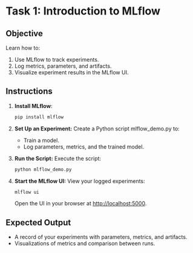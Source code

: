 # **Task 1: Introduction to MLflow**

## **Objective**

Learn how to:

1. Use MLflow to track experiments.
2. Log metrics, parameters, and artifacts.
3. Visualize experiment results in the MLflow UI.

## **Instructions**

1. **Install MLflow**:

   ```bash
   pip install mlflow
   ```

2. **Set Up an Experiment:**
    Create a Python script mlflow_demo.py to:
    * Train a model.
    * Log parameters, metrics, and the trained model.

3. **Run the Script:**
    Execute the script:

    ```bash
    python mlflow_demo.py
    ```

4. **Start the MLflow UI:**
    View your logged experiments:

    ```bash
    mlflow ui
    ```

    Open the UI in your browser at [http://localhost:5000](http://localhost:5000).

## **Expected Output**

* A record of your experiments with parameters, metrics, and artifacts.
* Visualizations of metrics and comparison between runs.